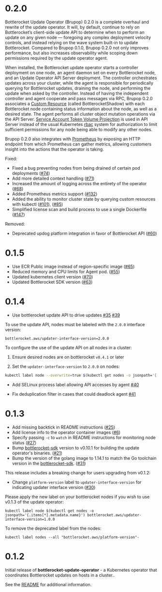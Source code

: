 # 0.2.0

Bottlerocket Update Operator (Brupop) 0.2.0 is a complete overhaul and rewrite of the update operator.
It will, by default, continue to rely on Bottlerocket’s client-side update API to determine when to perform an update on any given node — foregoing any complex deployment velocity controls, and instead relying on the wave system built-in to update Bottlerocket.
Compared to Brupop 0.1.0, Brupop 0.2.0 not only improves performance, but also increases observability while scoping down permissions required by the update operator agent.

When installed, the Bottlerocket update operator starts a controller deployment on one node, an agent daemon set on every Bottlerocket node, and an Update Operator API Server deployment.
The controller orchestrates updates across your cluster, while the agent is responsible for periodically querying for Bottlerocket updates, draining the node, and performing the update when asked by the controller.
Instead of having the independent controller and agent cooperate and pass messages via RPC, Brupop 0.2.0 associates a [Custom Resource](https://kubernetes.io/docs/concepts/extend-kubernetes/api-extension/custom-resources/) (called BottlerocketShadow) with each Bottlerocket node containing status information about the node, as well as a desired state.
The agent performs all cluster object mutation operations via the API Server.
[Service Account Token Volume Projection](https://kubernetes.io/docs/tasks/configure-pod-container/configure-service-account/#service-account-token-volume-projection) is used in API Server instead of the usual Kubernetes [rbac](https://kubernetes.io/docs/reference/access-authn-authz/rbac/) system for authorization to limit sufficient permissions for any node being able to modify any other nodes.

Brupop 0.2.0 also integrates with [Prometheus](https://prometheus.io/docs/instrumenting/clientlibs/) by exposing an HTTP endpoint from which Prometheus can gather metrics, allowing customers insight into the actions that the operator is taking. 


Fixed:

* Fixed a bug preventing nodes from being drained of certain pod deployments ([#74])
* Add more detailed context handling ([#71])
* Increased the amount of logging across the entirety of the operator ([#68])
* Added Prometheus metrics support ([#132])
* Added the ability to monitor cluster state by querying custom resources with kubectl ([#101]), ([#85])
* Simplified license scan and build process to use a single Dockerfile  ([#147])


Removed:

* Deprecated updog platform integration in favor of Bottlerocket API ([#60])

[#74]: https://github.com/bottlerocket-os/bottlerocket-update-operator/issues/74
[#71]: https://github.com/bottlerocket-os/bottlerocket-update-operator/issues/71 
[#68]: https://github.com/bottlerocket-os/bottlerocket-update-operator/issues/68 
[#60]: https://github.com/bottlerocket-os/bottlerocket-update-operator/issues/60
[#132]: https://github.com/bottlerocket-os/bottlerocket-update-operator/pull/132
[#147]: https://github.com/bottlerocket-os/bottlerocket-update-operator/pull/147
[#101]: https://github.com/bottlerocket-os/bottlerocket-update-operator/pull/101
[#85]: https://github.com/bottlerocket-os/bottlerocket-update-operator/pull/85 

# 0.1.5

* Use ECR Public image instead of region-specific image ([#65])
* Reduced memory and CPU limits for Agent pod. ([#55])
* Updated kubernetes client version ([#70])
* Updated Bottlerocket SDK version ([#63])

[#65]: https://github.com/bottlerocket-os/bottlerocket-update-operator/pull/65
[#55]: https://github.com/bottlerocket-os/bottlerocket-update-operator/pull/55
[#70]: https://github.com/bottlerocket-os/bottlerocket-update-operator/pull/70
[#63]: https://github.com/bottlerocket-os/bottlerocket-update-operator/pull/63

# 0.1.4

* Use bottlerocket update API to drive updates [#35] [#39]

To use the update API, nodes must be labeled with the `2.0.0` interface version:

```
bottlerocket.aws/updater-interface-version=2.0.0
```

To configure the use of the update API on all nodes in a cluster:

1. Ensure desired nodes are on bottlerocket `v0.4.1` or later

2. Set the `updater-interface-version` to `2.0.0` on nodes:

```bash
kubectl label node --overwrite=true $(kubectl get nodes -o jsonpath='{.items[*].metadata.name}') bottlerocket.aws/updater-interface-version=2.0.0
```

* Add SELinux process label allowing API accesses by agent [#40]

* Fix deduplication filter in cases that could deadlock agent [#41]

[#35]: https://github.com/bottlerocket-os/bottlerocket-update-operator/pull/35
[#39]: https://github.com/bottlerocket-os/bottlerocket-update-operator/pull/39
[#40]: https://github.com/bottlerocket-os/bottlerocket-update-operator/pull/40
[#41]: https://github.com/bottlerocket-os/bottlerocket-update-operator/pull/41

# 0.1.3

* Add missing backtick in README instructions ([#25])
* Add license info to the operator container images ([#6])
* Specify passing `-c` to `watch` in README instructions for monitoring node status ([#27])
* Bump [bottlerocket-sdk](https://github.com/bottlerocket-os/bottlerocket-sdk) version to v0.10.1 for building the update operator's binaries. ([#21])
* Bump the version of the golang image to 1.14.1 to match the Go toolchain version in the [bottlerocket-sdk](https://github.com/bottlerocket-os/bottlerocket-sdk). ([#31])

This release includes a breaking change for users upgrading from v0.1.2:
* Change `platform-version` label to `updater-interface-version` for indicating updater interface version ([#30])

Please apply the new label on your bottlerocket nodes if you wish to use v0.1.3 of the update operator:
```
kubectl label node $(kubectl get nodes -o jsonpath='{.items[*].metadata.name}') bottlerocket.aws/updater-interface-version=1.0.0
```

To remove the deprecated label from the nodes:
```
kubectl label nodes --all "bottlerocket.aws/platform-version"-
```

[#25]: https://github.com/bottlerocket-os/bottlerocket-update-operator/pull/25
[#6]: https://github.com/bottlerocket-os/bottlerocket-update-operator/pull/6
[#27]: https://github.com/bottlerocket-os/bottlerocket-update-operator/pull/27
[#30]: https://github.com/bottlerocket-os/bottlerocket-update-operator/pull/30
[#21]: https://github.com/bottlerocket-os/bottlerocket-update-operator/pull/21
[#31]: https://github.com/bottlerocket-os/bottlerocket-update-operator/pull/31

# 0.1.2

Initial release of **bottlerocket-update-operator** - a Kubernetes operator that coordinates Bottlerocket updates on hosts in a cluster..

See the [README](README.md) for additional information.
